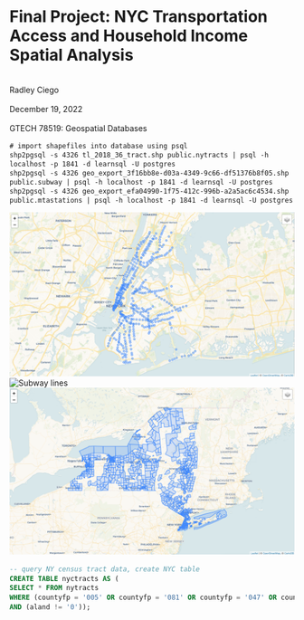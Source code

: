 # Final Project: NYC Transportation Access and Household Income Spatial Analysis
<br> Radley Ciego <br>
<br> December 19, 2022 <br>
<br> GTECH 78519: Geospatial Databases <br>

```
# import shapefiles into database using psql
shp2pgsql -s 4326 tl_2018_36_tract.shp public.nytracts | psql -h localhost -p 1841 -d learnsql -U postgres
shp2pgsql -s 4326 geo_export_3f16bb8e-d03a-4349-9c66-df51376b8f05.shp public.subway | psql -h localhost -p 1841 -d learnsql -U postgres
shp2pgsql -s 4326 geo_export_efa04990-1f75-412c-996b-a2a5ac6c4534.shp public.mtastations | psql -h localhost -p 1841 -d learnsql -U postgres
```

![Subway stations](/img/f2.png)
![Subway lines](/img/f4.png)
![Census tracts](/img/f3.png)

```sql
-- query NY census tract data, create NYC table
CREATE TABLE nyctracts AS (
SELECT * FROM nytracts
WHERE (countyfp = '005' OR countyfp = '081' OR countyfp = '047' OR countyfp = '061' OR countyfp = '085')
AND (aland != '0'));
```

